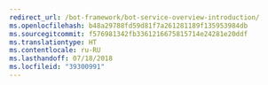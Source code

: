 ```yaml
---
redirect_url: /bot-framework/bot-service-overview-introduction/
ms.openlocfilehash: b48a29788fd59d81f7a261281189f135953984db
ms.sourcegitcommit: f576981342fb3361216675815714e24281e20ddf
ms.translationtype: HT
ms.contentlocale: ru-RU
ms.lasthandoff: 07/18/2018
ms.locfileid: "39300991"
---
```


